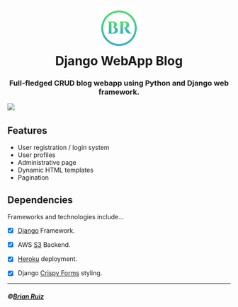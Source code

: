 <h1 align="center">
    <img alt="BR logo" title="Brian" src="https://github.com/BrianRuizy/portfolio-website-3.0/blob/master/Misc/BR%20logo%20gradient.png" width="100">
    </br>Django WebApp Blog
</h1>

<h3 align="center">
    Full-fledged CRUD blog webapp using Python and Django web framework.
</h3>


![](https://camo.githubusercontent.com/d0f65430681b67b7104f6130ada8c098ec5f66ba/68747470733a2f2f696d672e736869656c64732e696f2f62616467652f636f64652532307374796c652d7374616e646172642d627269676874677265656e2e7376673f7374796c653d666c6174)


## Features

* User registration / login system
* User profiles
* Administrative page
* Dynamic HTML templates
* Pagination

## Dependencies

Frameworks and technologies include...
- [x] [Django](https://www.djangoproject.com/) Framework.
- [x] AWS [S3](https://aws.amazon.com/s3/) Backend.
- [x] [Heroku](https://www.heroku.com/) deployment.
- [x] Django [Crispy Forms](https://django-crispy-forms.readthedocs.io/en/latest/) styling.


------
##### ©[Brian Ruiz](https://github.com/BrianRuizy)

